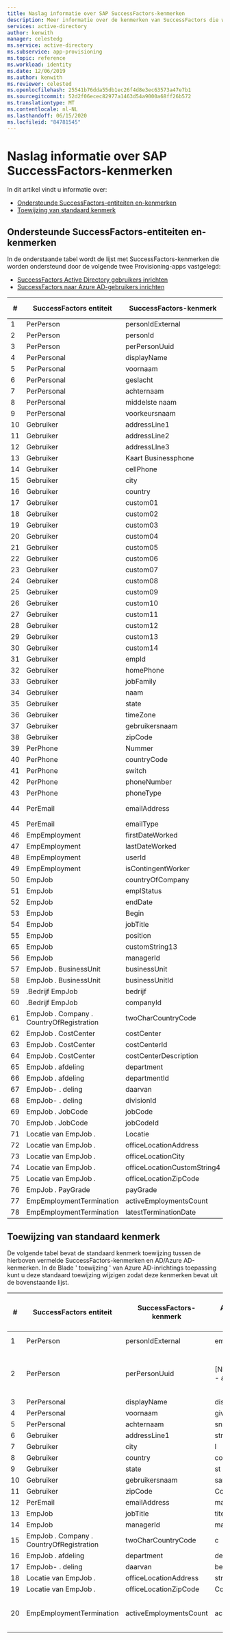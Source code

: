 ```yaml
---
title: Naslag informatie over SAP SuccessFactors-kenmerken
description: Meer informatie over de kenmerken van SuccessFactors die worden ondersteund door SuccessFactors-HR ingericht inrichten
services: active-directory
author: kenwith
manager: celestedg
ms.service: active-directory
ms.subservice: app-provisioning
ms.topic: reference
ms.workload: identity
ms.date: 12/06/2019
ms.author: kenwith
ms.reviewer: celested
ms.openlocfilehash: 25541b76dda55db1ec26f4d8e3ec63573a47e7b1
ms.sourcegitcommit: 52d2f06ecec82977a1463d54a9000a68ff26b572
ms.translationtype: MT
ms.contentlocale: nl-NL
ms.lasthandoff: 06/15/2020
ms.locfileid: "84781545"
---
```

# <a name="sap-successfactors-attribute-reference"></a>Naslag informatie over SAP SuccessFactors-kenmerken

In dit artikel vindt u informatie over:

- [Ondersteunde SuccessFactors-entiteiten en-kenmerken](#supported-successfactors-entities-and-attributes)
- [Toewijzing van standaard kenmerk](#default-attribute-mapping)

## <a name="supported-successfactors-entities-and-attributes"></a>Ondersteunde SuccessFactors-entiteiten en-kenmerken

In de onderstaande tabel wordt de lijst met SuccessFactors-kenmerken die worden ondersteund door de volgende twee Provisioning-apps vastgelegd:

- [SuccessFactors Active Directory gebruikers inrichten](../saas-apps/sap-successfactors-inbound-provisioning-tutorial.md)
- [SuccessFactors naar Azure AD-gebruikers inrichten](../saas-apps/sap-successfactors-inbound-provisioning-cloud-only-tutorial.md)


| \# | SuccessFactors entiteit                  | SuccessFactors-kenmerk     | Bewerkings type |
|----|----------------------------------------|------------------------------|----------------|
| 1  | PerPerson                              | personIdExternal             | Raadplegen           |
| 2  | PerPerson                              | personId                     | Raadplegen           |
| 3  | PerPerson                              | perPersonUuid                | Raadplegen           |
| 4  | PerPersonal                            | displayName                  | Raadplegen           |
| 5  | PerPersonal                            | voornaam                    | Raadplegen           |
| 6  | PerPersonal                            | geslacht                       | Raadplegen           |
| 7  | PerPersonal                            | achternaam                     | Raadplegen           |
| 8  | PerPersonal                            | middelste naam                   | Raadplegen           |
| 9  | PerPersonal                            | voorkeursnaam                | Raadplegen           |
| 10 | Gebruiker                                   | addressLine1                 | Raadplegen           |
| 11 | Gebruiker                                   | addressLine2                 | Raadplegen           |
| 12 | Gebruiker                                   | addressLIne3                 | Raadplegen           |
| 13 | Gebruiker                                   | Kaart Businessphone                | Raadplegen           |
| 14 | Gebruiker                                   | cellPhone                    | Raadplegen           |
| 15 | Gebruiker                                   | city                         | Raadplegen           |
| 16 | Gebruiker                                   | country                      | Raadplegen           |
| 17 | Gebruiker                                   | custom01                     | Raadplegen           |
| 18 | Gebruiker                                   | custom02                     | Raadplegen           |
| 19 | Gebruiker                                   | custom03                     | Raadplegen           |
| 20 | Gebruiker                                   | custom04                     | Raadplegen           |
| 21 | Gebruiker                                   | custom05                     | Raadplegen           |
| 22 | Gebruiker                                   | custom06                     | Raadplegen           |
| 23 | Gebruiker                                   | custom07                     | Raadplegen           |
| 24 | Gebruiker                                   | custom08                     | Raadplegen           |
| 25 | Gebruiker                                   | custom09                     | Raadplegen           |
| 26 | Gebruiker                                   | custom10                     | Raadplegen           |
| 27 | Gebruiker                                   | custom11                     | Raadplegen           |
| 28 | Gebruiker                                   | custom12                     | Raadplegen           |
| 29 | Gebruiker                                   | custom13                     | Raadplegen           |
| 30 | Gebruiker                                   | custom14                     | Raadplegen           |
| 31 | Gebruiker                                   | empId                        | Raadplegen           |
| 32 | Gebruiker                                   | homePhone                    | Raadplegen           |
| 33 | Gebruiker                                   | jobFamily                    | Raadplegen           |
| 34 | Gebruiker                                   | naam                     | Raadplegen           |
| 35 | Gebruiker                                   | state                        | Raadplegen           |
| 36 | Gebruiker                                   | timeZone                     | Raadplegen           |
| 37 | Gebruiker                                   | gebruikersnaam                     | Raadplegen           |
| 38 | Gebruiker                                   | zipCode                      | Raadplegen           |
| 39 | PerPhone                               | Nummer                     | Raadplegen           |
| 40 | PerPhone                               | countryCode                  | Raadplegen           |
| 41 | PerPhone                               | switch                    | Raadplegen           |
| 42 | PerPhone                               | phoneNumber                  | Raadplegen           |
| 43 | PerPhone                               | phoneType                    | Raadplegen           |
| 44 | PerEmail                               | emailAddress                 | Lezen, schrijven    |
| 45 | PerEmail                               | emailType                    | Raadplegen           |
| 46 | EmpEmployment                          | firstDateWorked              | Raadplegen           |
| 47 | EmpEmployment                          | lastDateWorked               | Raadplegen           |
| 48 | EmpEmployment                          | userId                       | Raadplegen           |
| 49 | EmpEmployment                          | isContingentWorker           | Raadplegen           |
| 50 | EmpJob                                 | countryOfCompany             | Raadplegen           |
| 51 | EmpJob                                 | emplStatus                   | Raadplegen           |
| 52 | EmpJob                                 | endDate                      | Raadplegen           |
| 53 | EmpJob                                 | Begin                    | Raadplegen           |
| 54 | EmpJob                                 | jobTitle                     | Raadplegen           |
| 55 | EmpJob                                 | position                     | Raadplegen           |
| 65 | EmpJob                                 | customString13               | Raadplegen           |
| 56 | EmpJob                                 | managerId                    | Raadplegen           |
| 57 | EmpJob \. BusinessUnit                   | businessUnit                 | Raadplegen           |
| 58 | EmpJob \. BusinessUnit                   | businessUnitId               | Raadplegen           |
| 59 | \.Bedrijf EmpJob                        | bedrijf                      | Raadplegen           |
| 60 | \.Bedrijf EmpJob                        | companyId                    | Raadplegen           |
| 61 | EmpJob \. Company \. CountryOfRegistration | twoCharCountryCode           | Raadplegen           |
| 62 | EmpJob \. CostCenter                     | costCenter                   | Raadplegen           |
| 63 | EmpJob \. CostCenter                     | costCenterId                 | Raadplegen           |
| 64 | EmpJob \. CostCenter                     | costCenterDescription        | Raadplegen           |
| 65 | EmpJob \. afdeling                     | department                   | Raadplegen           |
| 66 | EmpJob \. afdeling                     | departmentId                 | Raadplegen           |
| 67 | EmpJob- \. deling                       | daarvan                     | Raadplegen           |
| 68 | EmpJob- \. deling                       | divisionId                   | Raadplegen           |
| 69 | EmpJob \. JobCode                        | jobCode                      | Raadplegen           |
| 70 | EmpJob \. JobCode                        | jobCodeId                    | Raadplegen           |
| 71 | Locatie van EmpJob \.                       | Locatie                 | Raadplegen           |
| 72 | Locatie van EmpJob \.                       | officeLocationAddress        | Raadplegen           |
| 73 | Locatie van EmpJob \.                       | officeLocationCity           | Raadplegen           |
| 74 | Locatie van EmpJob \.                       | officeLocationCustomString4  | Raadplegen           |
| 75 | Locatie van EmpJob \.                       | officeLocationZipCode        | Raadplegen           |
| 76 | EmpJob \. PayGrade                       | payGrade                     | Raadplegen           |
| 77 | EmpEmploymentTermination               | activeEmploymentsCount       | Raadplegen           |
| 78 | EmpEmploymentTermination               | latestTerminationDate        | Raadplegen           |

## <a name="default-attribute-mapping"></a>Toewijzing van standaard kenmerk

De volgende tabel bevat de standaard kenmerk toewijzing tussen de hierboven vermelde SuccessFactors-kenmerken en AD/Azure AD-kenmerken. In de Blade ' toewijzing ' van Azure AD-inrichtings toepassing kunt u deze standaard toewijzing wijzigen zodat deze kenmerken bevat uit de bovenstaande lijst. 

| \# | SuccessFactors entiteit                  | SuccessFactors-kenmerk | Standaard AD/Azure AD-kenmerk toewijzing   | Verwerkings Opmerking                                                                            |
|----|----------------------------------------|--------------------------|-----------------------------------------|----------------------------------------------------------------------------------------------|
| 1  | PerPerson                              | personIdExternal         | employeeId                              | Gebruikt als overeenkomend kenmerk                                                                   |
| 2  | PerPerson                              | perPersonUuid            | \[Niet toegewezen \- als bron anker\] | Tijdens de eerste synchronisatie koppelt de inrichtings service de personUuid aan bestaande objectGuid\.  |
| 3  | PerPersonal                            | displayName              | displayName                             | NA                                                                                           |
| 4  | PerPersonal                            | voornaam                | givenName                               | NA                                                                                           |
| 5  | PerPersonal                            | achternaam                 | sn                                      | NA                                                                                           |
| 6  | Gebruiker                                   | addressLine1             | streetAddress                           | NA                                                                                           |
| 7  | Gebruiker                                   | city                     | l                                       | NA                                                                                           |
| 8  | Gebruiker                                   | country                  | collega's                                      | NA                                                                                           |
| 9  | Gebruiker                                   | state                    | st                                      | NA                                                                                           |
| 10 | Gebruiker                                   | gebruikersnaam                 | samAccountName                          | NA                                                                                           |
| 11 | Gebruiker                                   | zipCode                  | Code                              | NA                                                                                           |
| 12 | PerEmail                               | emailAddress             | mail                                    | NA                                                                                           |
| 13 | EmpJob                                 | jobTitle                 | titel                                   | NA                                                                                           |
| 14 | EmpJob                                 | managerId                | manager                                 | NA                                                                                           |
| 15 | EmpJob \. Company \. CountryOfRegistration | twoCharCountryCode       | c                                       | NA                                                                                           |
| 16 | EmpJob \. afdeling                     | department               | department                              | NA                                                                                           |
| 17 | EmpJob- \. deling                       | daarvan                 | bedrijf                                 | NA                                                                                           |
| 18 | Locatie van EmpJob \.                       | officeLocationAddress    | streetAddress                           | NA                                                                                           |
| 19 | Locatie van EmpJob \.                       | officeLocationZipCode    | Code                              | NA                                                                                           |
| 20 | EmpEmploymentTermination               | activeEmploymentsCount   | accountEnabled                          | Als activeEmploymentsCount = 0, schakelt u de account\. uit                                           |
